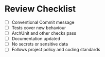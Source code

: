# Review Checklist

- [ ] Conventional Commit message
- [ ] Tests cover new behaviour
- [ ] ArchUnit and other checks pass
- [ ] Documentation updated
- [ ] No secrets or sensitive data
- [ ] Follows project policy and coding standards
